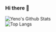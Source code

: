 ### Hi there 👋

![Yeno's Github Stats](https://github-readme-stats.vercel.app/api?username=yungyeno&show_icons=true&theme=tokyonight&count_private=true)
<br>
![Top Langs](https://github-readme-stats.vercel.app/api/top-langs/?username=yungyeno&theme=tokyonight)
